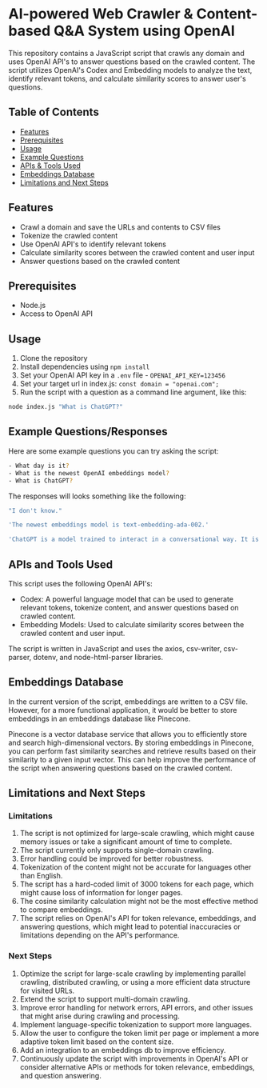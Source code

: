 # AI-powered Web Crawler & Content-based Q&A System using OpenAI

This repository contains a JavaScript script that crawls any domain and uses OpenAI API's to answer questions based on the crawled content. The script utilizes OpenAI's Codex and Embedding models to analyze the text, identify relevant tokens, and calculate similarity scores to answer user's questions.

## Table of Contents

- [Features](#features)
- [Prerequisites](#prerequisites)
- [Usage](#usage)
- [Example Questions](#example-questions)
- [APIs & Tools Used](#apis-and-tools-used)
- [Embeddings Database](#embeddings-database)
- [Limitations and Next Steps](#limitations-and-next-steps)

## Features

- Crawl a domain and save the URLs and contents to CSV files
- Tokenize the crawled content
- Use OpenAI API's to identify relevant tokens
- Calculate similarity scores between the crawled content and user input
- Answer questions based on the crawled content

## Prerequisites

- Node.js
- Access to OpenAI API

## Usage

1. Clone the repository
2. Install dependencies using `npm install`
3. Set your OpenAI API key in a `.env` file - `OPENAI_API_KEY=123456`
4. Set your target url in index.js: `const domain = "openai.com";`
5. Run the script with a question as a command line argument, like this:

```sh
node index.js "What is ChatGPT?"
```

## Example Questions/Responses

Here are some example questions you can try asking the script:

```sh
- What day is it?
- What is the newest OpenAI embeddings model?
- What is ChatGPT?
```

The responses will looks something like the following:

```sh
"I don't know."

'The newest embeddings model is text-embedding-ada-002.'

'ChatGPT is a model trained to interact in a conversational way. It is able to answer followup questions, admit its mistakes, challenge incorrect premises, and reject inappropriate requests.'
```

## APIs and Tools Used

This script uses the following OpenAI API's:

- Codex: A powerful language model that can be used to generate relevant tokens, tokenize content, and answer questions based on crawled content.
- Embedding Models: Used to calculate similarity scores between the crawled content and user input.

The script is written in JavaScript and uses the axios, csv-writer, csv-parser, dotenv, and node-html-parser libraries.

## Embeddings Database

In the current version of the script, embeddings are written to a CSV file. However, for a more functional application, it would be better to store embeddings in an embeddings database like Pinecone.

Pinecone is a vector database service that allows you to efficiently store and search high-dimensional vectors. By storing embeddings in Pinecone, you can perform fast similarity searches and retrieve results based on their similarity to a given input vector. This can help improve the performance of the script when answering questions based on the crawled content.

## Limitations and Next Steps

### Limitations

1. The script is not optimized for large-scale crawling, which might cause memory issues or take a significant amount of time to complete.
2. The script currently only supports single-domain crawling.
3. Error handling could be improved for better robustness.
4. Tokenization of the content might not be accurate for languages other than English.
5. The script has a hard-coded limit of 3000 tokens for each page, which might cause loss of information for longer pages.
6. The cosine similarity calculation might not be the most effective method to compare embeddings.
7. The script relies on OpenAI's API for token relevance, embeddings, and answering questions, which might lead to potential inaccuracies or limitations depending on the API's performance.

### Next Steps

1. Optimize the script for large-scale crawling by implementing parallel crawling, distributed crawling, or using a more efficient data structure for visited URLs.
2. Extend the script to support multi-domain crawling.
3. Improve error handling for network errors, API errors, and other issues that might arise during crawling and processing.
4. Implement language-specific tokenization to support more languages.
5. Allow the user to configure the token limit per page or implement a more adaptive token limit based on the content size.
6. Add an integration to an embeddings db to improve efficiency.
7. Continuously update the script with improvements in OpenAI's API or consider alternative APIs or methods for token relevance, embeddings, and question answering.
